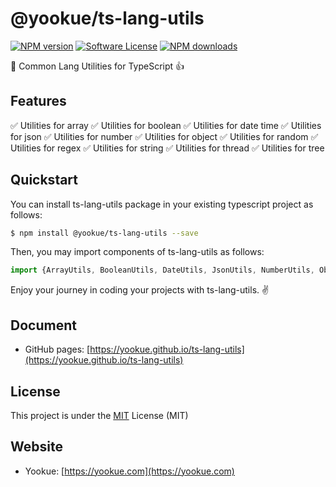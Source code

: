 # @yookue/ts-lang-utils

[![NPM version](https://img.shields.io/npm/v/@yookue/ts-lang-utils.svg?style=flat)](https://npmjs.org/package/@yookue/ts-lang-utils)
[![Software License](https://img.shields.io/badge/license-MIT-brightgreen.svg?style=flat)](LICENSE.txt)
[![NPM downloads](http://img.shields.io/npm/dm/@yookue/ts-lang-utils.svg?style=flat)](https://npmjs.org/package/@yookue/ts-lang-utils)

🏅 Common Lang Utilities for TypeScript 👍

## Features

✅ Utilities for array
✅ Utilities for boolean
✅ Utilities for date time
✅ Utilities for json
✅ Utilities for number
✅ Utilities for object
✅ Utilities for random
✅ Utilities for regex
✅ Utilities for string
✅ Utilities for thread
✅ Utilities for tree

## Quickstart

You can install ts-lang-utils package in your existing typescript project as follows:

```bash
$ npm install @yookue/ts-lang-utils --save
```

Then, you may import components of ts-lang-utils as follows:

```jsx | pure
import {ArrayUtils, BooleanUtils, DateUtils, JsonUtils, NumberUtils, ObjectUtils, RandomUtils, RegexUtils, StringUtils, ThreadUtils, TreeUtils} from '@yookue/ts-lang-utils';
```

Enjoy your journey in coding your projects with ts-lang-utils. ✌️

## Document

- GitHub pages: [https://yookue.github.io/ts-lang-utils](https://yookue.github.io/ts-lang-utils)

## License

This project is under the [MIT](https://mit-license.org/) License (MIT)

## Website

- Yookue: [https://yookue.com](https://yookue.com)
